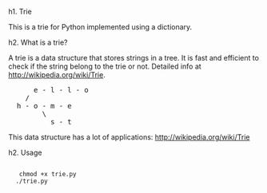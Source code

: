 h1. Trie

This is a trie for Python implemented using a dictionary.


h2. What is a trie?

A trie is a data structure that stores strings in a tree. It is fast and efficient to check if the string belong to the trie or not. Detailed info at http://wikipedia.org/wiki/Trie.

<pre>
      e - l - l - o
    /
  h - o - m - e 
        \
          s - t 
</pre>

This data structure has a lot of applications: http://wikipedia.org/wiki/Trie

h2. Usage

<pre><code>
   chmod +x trie.py
  ./trie.py 
</code></pre>